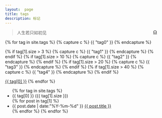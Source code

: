 ```yaml
---
layout:  page
title: tags
description: 标记
---
```

> 人生若只如初见 <span style="float:right"><a href="/">☊</a></span>

<div class="tagcloud">
{% for tag in site.tags %}
{% capture c %} {{ "tag0" }} {% endcapture %}

{% if tag[1].size > 3 %}
{% capture c %} {{ "tag1" }} {% endcapture %}
{% endif %}
{% if tag[1].size > 10 %}
{% capture c %} {{ "tag2" }} {% endcapture %}
{% endif %}
{% if tag[1].size > 20 %}
{% capture c %} {{ "tag3" }} {% endcapture %}
{% endif %}
{% if tag[1].size > 40 %}
{% capture c %} {{ "tag4" }} {% endcapture %}
{% endif %}

<span class="{{ c }}"><a href="#{{ tag[0] }}">{{ tag[0] }}</a></span>
{% endfor %}
</div>

<ul class="archive">
	{% for tag in site.tags %}
	<li class="year" id="{{ tag[0] }}">{{ tag[0] }} ({{ tag[1].size }})</li>
	{% for post in tag[1] %}
	<li class="item">
		<time datetime="{{ post.date | date:"%Y-%m-%d" }}">{{ post.date | date:"%Y-%m-%d" }}</time>
		<a href="{{ post.url }}" title="{{ post.title }}">{{ post.title }}</a>
	</li>	
	{% endfor %}
	{% endfor %}
</ul>
